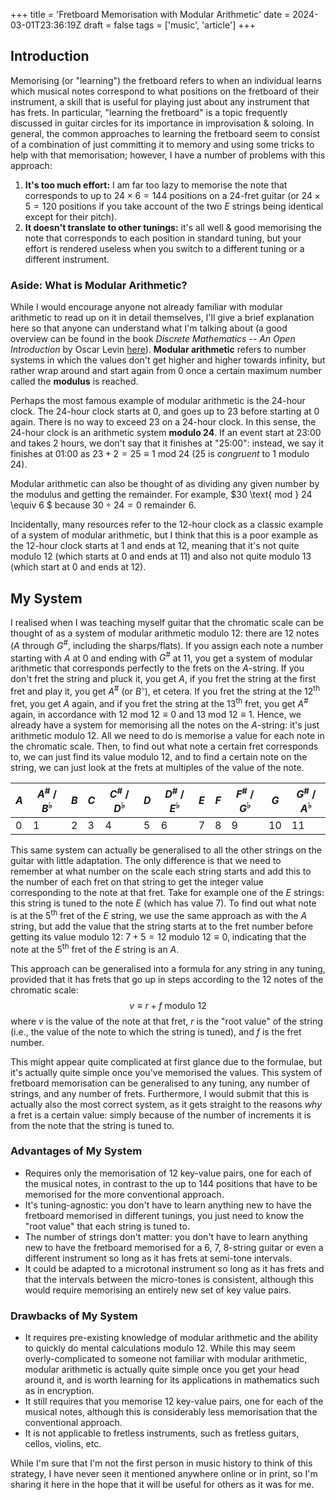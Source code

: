 +++
title = 'Fretboard Memorisation with Modular Arithmetic'
date = 2024-03-01T23:36:19Z
draft = false
tags = ['music', 'article']
+++

## Introduction
Memorising (or "learning") the fretboard refers to when an individual learns which musical notes correspond to what
positions on the fretboard of their instrument, a skill that is useful for playing just about any instrument that 
has frets.
In particular, "learning the fretboard" is a topic frequently discussed in guitar circles for its importance in
improvisation & soloing.
In general, the common approaches to learning the fretboard seem to consist of a combination of just committing it to
memory and using some tricks to help with that memorisation; however, I have a number of problems with this approach:
1.  **It's too much effort:** I am far too lazy to memorise the note that corresponds to up to $24 \times 6 = 144$
    positions on a 24-fret guitar (or $24 \times 5 = 120$ positions if you take account of the two $E$ strings
    being identical except for their pitch).
1.  **It doesn't translate to other tunings:** it's all well & good memorising the note that corresponds to each
    position in standard tuning, but your effort is rendered useless when you switch to a different tuning or a
    different instrument.

### Aside: What is Modular Arithmetic?
While I would encourage anyone not already familiar with modular arithmetic to read up on it in detail themselves, I'll
give a brief explanation here so that anyone can understand what I'm talking about (a good overview can be found in the
book *Discrete Mathematics -- An Open Introduction* by Oscar Levin
[here](https://discrete.openmathbooks.org/dmoi3/sec_addtops-numbth.html#iyd)).
**Modular arithmetic** refers to number systems in which the values don't get higher and higher towards infinity, but
rather wrap around and start again from 0 once a certain maximum number called the **modulus** is reached.

Perhaps the most famous example of modular arithmetic is the 24-hour clock.
The 24-hour clock starts at 0, and goes up to 23 before starting at 0 again.
There is no way to exceed 23 on a 24-hour clock.
In this sense, the 24-hour clock is an arithmetic system **modulo 24**.
If an event start at 23:00 and takes 2 hours, we don't say that it finishes at "25:00": instead, we say it finishes at
01:00 as $23 + 2 = 25 \equiv 1 \text{ mod } 24$ (25 is *congruent* to 1 modulo 24).

Modular arithmetic can also be thought of as dividing any given number by the modulus and getting the remainder.
For example, $30 \text{ mod } 24 \equiv 6 $ because $30 \div 24 = 0 \text{ remainder } 6$.

Incidentally, many resources refer to the 12-hour clock as a classic example of a system of modular arithmetic, but I think
that this is a poor example as the 12-hour clock starts at 1 and ends at 12, meaning that it's not quite modulo 12
(which starts at 0 and ends at 11) and also not quite modulo 13 (which start at 0 and ends at 12).

## My System
I realised when I was teaching myself guitar that the chromatic scale can be thought of as a system of modular
arithmetic modulo 12: there are 12 notes ($A$ through $G^\#$, including the sharps/flats).
If you assign each note a number starting with $A$ at 0 and ending with $G^\#$ at 11, you get a system of
modular arithmetic that corresponds perfectly to the frets on the $A$-string.
If you don't fret the string and pluck it, you get $A$, if you fret the string at the first fret and play it, you
get $A^\#$ (or $B^\flat$), et cetera.
If you fret the string at the 12<sup>th</sup> fret, you get $A$ again, and if you fret the string at the
13<sup>th</sup> fret, you get $A^\#$ again, in accordance with $12 \text{ mod } 12 \equiv 0$ and $13 \text{
mod } 12 \equiv 1$.
Hence, we already have a system for memorising all the notes on the $A$-string: it's just arithmetic modulo 12.
All we need to do is memorise a value for each note in the chromatic scale. 
Then, to find out what note a certain fret corresponds to, we can just find its value modulo 12, and to find a certain
note on the string, we can just look at the frets at multiples of the value of the note.

| $A$ | $A^\#$  / $B^\flat$ | $B$ | $C$ | $C^\#$ / $D^\flat$ | $D$ | $D^\#$ / $E^\flat$ | $E$ | $F$ | $F^\#$ / $G^\flat$ |  $G$ | $G^\#$ / $A^\flat$ | 
|---------|-------------|---------|---------|-------------|---------|-------------|---------|---------|-------------|----------|-------------|
| $0$ |     $1$ | $2$ | $3$ |     $4$ | $5$ |     $6$ | $7$ | $8$ |     $9$ | $10$ |    $11$ | 

This same system can actually be generalised to all the other strings on the guitar with little adaptation.
The only difference is that we need to remember at what number on the scale each string starts and add this to the
number of each fret on that string to get the integer value corresponding to the note at that fret.
Take for example one of the $E$ strings: this string is tuned to the note $E$ (which has value 7).
To find out what note is at the 5<sup>th</sup> fret of the $E$ string, we use the same approach as with the $A$
string, but add the value that the string starts at to the fret number before getting its value modulo 12: 
$7 + 5 = 12 \text{ modulo } 12 \equiv 0$, indicating that the note at the 5<sup>th</sup> fret of the $E$ string
is an $A$.

This approach can be generalised into a formula for any string in any tuning, provided that it has frets that go up in
steps according to the 12 notes of the chromatic scale:
$$
v \equiv r + f \text{ modulo } 12
$$
where $v$ is the value of the note at that fret, $r$ is the "root value" of the string (i.e., the value of the
note to which the string is tuned), and $f$ is the fret number.

This might appear quite complicated at first glance due to the formulae, but it's actually quite simple once you've
memorised the values.
This system of fretboard memorisation can be generalised to any tuning, any number of strings, and any number of frets.
Furthermore, I would submit that this is actually also the most correct system, as it gets straight to the reasons *why*
a fret is a certain value: simply because of the number of increments it is from the note that the string is tuned to.


### Advantages of My System
-   Requires only the memorisation of 12 key-value pairs, one for each of the musical notes, in contrast to the up to
    144 positions that have to be memorised for the more conventional approach.
-   It's tuning-agnostic: you don't have to learn anything new to have the fretboard memorised in different tunings, you
    just need to know the "root value" that each string is tuned to.
-   The number of strings don't matter: you don't have to learn anything new to have the fretboard memorised for a 6, 7,
    8-string guitar or even a different instrument so long as it has frets at semi-tone intervals.
-   It could be adapted to a microtonal instrument so long as it has frets and that the intervals between the
    micro-tones is consistent, although this would require memorising an entirely new set of key value pairs.


### Drawbacks of My System
-   It requires pre-existing knowledge of modular arithmetic and the ability to quickly do mental calculations modulo 12. 
    While this may seem overly-complicated to someone not familiar with modular arithmetic, modular arithmetic is
    actually quite simple once you get your head around it, and is worth learning for its applications in mathematics
    such as in encryption.
-   It still requires that you memorise 12 key-value pairs, one for each of the musical notes, although this is
    considerably less memorisation that the conventional approach.
-   It is not applicable to fretless instruments, such as fretless guitars, cellos, violins, etc.


While I'm sure that I'm not the first person in music history to think of this strategy, I have never seen it mentioned
anywhere online or in print, so I'm sharing it here in the hope that it will be useful for others as it was for me.

